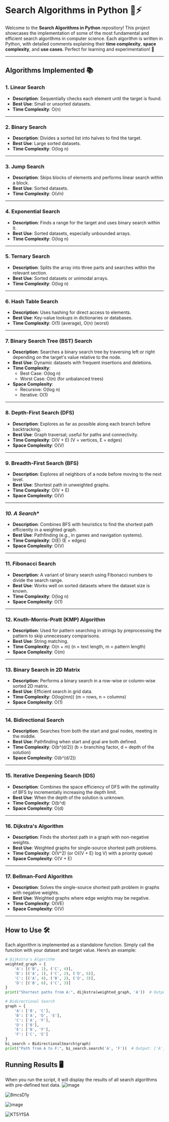 # **Search Algorithms in Python 🧠⚡**

Welcome to the **Search Algorithms in Python** repository! This project showcases the implementation of some of the most fundamental and efficient search algorithms in computer science. Each algorithm is written in Python, with detailed comments explaining their **time complexity**, **space complexity**, and **use cases**. Perfect for learning and experimentation! 🚀

---

## **Algorithms Implemented 📚**

### **1. Linear Search**
- **Description**: Sequentially checks each element until the target is found.
- **Best Use**: Small or unsorted datasets.
- **Time Complexity**: O(n)

---

### **2. Binary Search**
- **Description**: Divides a sorted list into halves to find the target.
- **Best Use**: Large sorted datasets.
- **Time Complexity**: O(log n)

---

### **3. Jump Search**
- **Description**: Skips blocks of elements and performs linear search within a block.
- **Best Use**: Sorted datasets.
- **Time Complexity**: O(√n)

---

### **4. Exponential Search**
- **Description**: Finds a range for the target and uses binary search within it.
- **Best Use**: Sorted datasets, especially unbounded arrays.
- **Time Complexity**: O(log n)

---

### **5. Ternary Search**
- **Description**: Splits the array into three parts and searches within the relevant section.
- **Best Use**: Sorted datasets or unimodal arrays.
- **Time Complexity**: O(log n)

---

### **6. Hash Table Search**
- **Description**: Uses hashing for direct access to elements.
- **Best Use**: Key-value lookups in dictionaries or databases.
- **Time Complexity**: O(1) (average), O(n) (worst)

---

### **7. Binary Search Tree (BST) Search**
- **Description**: Searches a binary search tree by traversing left or right depending on the target's value relative to the node.
- **Best Use**: Dynamic datasets with frequent insertions and deletions.
- **Time Complexity**: 
  - Best Case: O(log n)
  - Worst Case: O(n) (for unbalanced trees)
- **Space Complexity**: 
  - Recursive: O(log n)
  - Iterative: O(1)

---

### **8. Depth-First Search (DFS)**
- **Description**: Explores as far as possible along each branch before backtracking.
- **Best Use**: Graph traversal; useful for paths and connectivity.
- **Time Complexity**: O(V + E) (V = vertices, E = edges)
- **Space Complexity**: O(V)

---

### **9. Breadth-First Search (BFS)**
- **Description**: Explores all neighbors of a node before moving to the next level.
- **Best Use**: Shortest path in unweighted graphs.
- **Time Complexity**: O(V + E)
- **Space Complexity**: O(V)

---

### **10. A* Search**
- **Description**: Combines BFS with heuristics to find the shortest path efficiently in a weighted graph.
- **Best Use**: Pathfinding (e.g., in games and navigation systems).
- **Time Complexity**: O(E) (E = edges)
- **Space Complexity**: O(V)

---

### **11. Fibonacci Search**
- **Description**: A variant of binary search using Fibonacci numbers to divide the search range.
- **Best Use**: Works well on sorted datasets where the dataset size is known.
- **Time Complexity**: O(log n)
- **Space Complexity**: O(1)

---

### **12. Knuth-Morris-Pratt (KMP) Algorithm**
- **Description**: Used for pattern searching in strings by preprocessing the pattern to skip unnecessary comparisons.
- **Best Use**: String matching.
- **Time Complexity**: O(n + m) (n = text length, m = pattern length)
- **Space Complexity**: O(m)

---

### **13. Binary Search in 2D Matrix**
- **Description**: Performs a binary search in a row-wise or column-wise sorted 2D matrix.
- **Best Use**: Efficient search in grid data.
- **Time Complexity**: O(log(mn)) (m = rows, n = columns)
- **Space Complexity**: O(1)

---

### **14. Bidirectional Search**
- **Description**: Searches from both the start and goal nodes, meeting in the middle.
- **Best Use**: Pathfinding when start and goal are both defined.
- **Time Complexity**: O(b^(d/2)) (b = branching factor, d = depth of the solution)
- **Space Complexity**: O(b^(d/2))

---

### **15. Iterative Deepening Search (IDS)**
- **Description**: Combines the space efficiency of DFS with the optimality of BFS by incrementally increasing the depth limit.
- **Best Use**: When the depth of the solution is unknown.
- **Time Complexity**: O(b^d)
- **Space Complexity**: O(d)

---

### **16. Dijkstra's Algorithm**
- **Description**: Finds the shortest path in a graph with non-negative weights.
- **Best Use**: Weighted graphs for single-source shortest path problems.
- **Time Complexity**: O(V^2) (or O((V + E) log V) with a priority queue)
- **Space Complexity**: O(V + E)

---

### **17. Bellman-Ford Algorithm**
- **Description**: Solves the single-source shortest path problem in graphs with negative weights.
- **Best Use**: Weighted graphs where edge weights may be negative.
- **Time Complexity**: O(VE)
- **Space Complexity**: O(V)

---

## **How to Use 🛠️**

Each algorithm is implemented as a standalone function. Simply call the function with your dataset and target value. Here’s an example:

```python
# Dijkstra's Algorithm
weighted_graph = {
    'A': [('B', 1), ('C', 4)],
    'B': [('A', 1), ('C', 2), ('D', 6)],
    'C': [('A', 4), ('B', 2), ('D', 3)],
    'D': [('B', 6), ('C', 3)]
}
print("Shortest paths from A:", dijkstra(weighted_graph, 'A'))  # Output: {'A': 0, 'B': 1, 'C': 3, 'D': 6}

# Bidirectional Search
graph = {
    'A': ['B', 'C'],
    'B': ['A', 'D', 'E'],
    'C': ['A', 'F'],
    'D': ['B'],
    'E': ['B', 'F'],
    'F': ['C', 'E']
}
bi_search = BidirectionalSearch(graph)
print("Path from A to F:", bi_search.search('A', 'F'))  # Output: ['A', 'C', 'F']

```

## Running Results 🖥️

When you run the script, it will display the results of all search algorithms with pre-defined test data.
![image](https://github.com/user-attachments/assets/14afe147-cad1-451f-84f4-9405eec44590)

![8mcsD1y](https://github.com/user-attachments/assets/0073e271-d055-4b11-b0db-32649b7e7bea)

![image](https://github.com/user-attachments/assets/2bfe2a54-732a-4e8a-8bfa-159b77733fd4)

![KT5YfSA](https://github.com/user-attachments/assets/8abc0baf-6f90-4332-8695-352840508b44)



